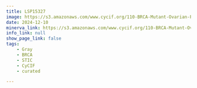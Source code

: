 ```yaml
---
title: LSP15327
image: https://s3.amazonaws.com/www.cycif.org/110-BRCA-Mutant-Ovarian-Precursors/LSP15327/LSP15327.png
date: 2024-12-10
minerva_link: https://s3.amazonaws.com/www.cycif.org/110-BRCA-Mutant-Ovarian-Precursors/LSP15327/index.html
info_link: null
show_page_link: false
tags:
    - Gray
    - BRCA
    - STIC
    - CyCIF
    - curated

---
```

